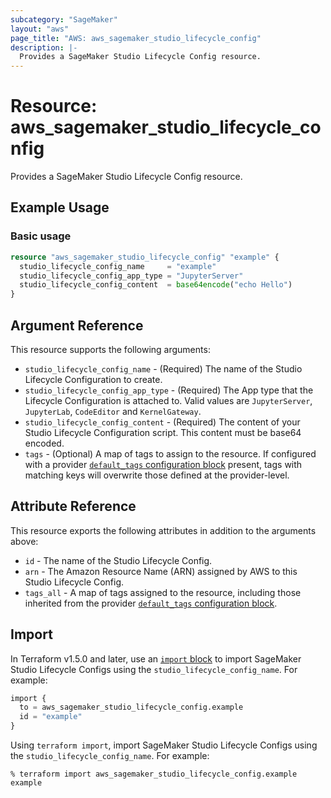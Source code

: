 ```yaml
---
subcategory: "SageMaker"
layout: "aws"
page_title: "AWS: aws_sagemaker_studio_lifecycle_config"
description: |-
  Provides a SageMaker Studio Lifecycle Config resource.
---
```


# Resource: aws_sagemaker_studio_lifecycle_config

Provides a SageMaker Studio Lifecycle Config resource.

## Example Usage

### Basic usage

```terraform
resource "aws_sagemaker_studio_lifecycle_config" "example" {
  studio_lifecycle_config_name     = "example"
  studio_lifecycle_config_app_type = "JupyterServer"
  studio_lifecycle_config_content  = base64encode("echo Hello")
}
```

## Argument Reference

This resource supports the following arguments:

- `studio_lifecycle_config_name` - (Required) The name of the Studio Lifecycle Configuration to create.
- `studio_lifecycle_config_app_type` - (Required) The App type that the Lifecycle Configuration is attached to. Valid values are `JupyterServer`, `JupyterLab`, `CodeEditor` and `KernelGateway`.
- `studio_lifecycle_config_content` - (Required) The content of your Studio Lifecycle Configuration script. This content must be base64 encoded.
- `tags` - (Optional) A map of tags to assign to the resource. If configured with a provider [`default_tags` configuration block](https://registry.terraform.io/providers/hashicorp/aws/latest/docs#default_tags-configuration-block) present, tags with matching keys will overwrite those defined at the provider-level.

## Attribute Reference

This resource exports the following attributes in addition to the arguments above:

- `id` - The name of the Studio Lifecycle Config.
- `arn` - The Amazon Resource Name (ARN) assigned by AWS to this Studio Lifecycle Config.
- `tags_all` - A map of tags assigned to the resource, including those inherited from the provider [`default_tags` configuration block](https://registry.terraform.io/providers/hashicorp/aws/latest/docs#default_tags-configuration-block).

## Import

In Terraform v1.5.0 and later, use an [`import` block](https://developer.hashicorp.com/terraform/language/import) to import SageMaker Studio Lifecycle Configs using the `studio_lifecycle_config_name`. For example:

```terraform
import {
  to = aws_sagemaker_studio_lifecycle_config.example
  id = "example"
}
```

Using `terraform import`, import SageMaker Studio Lifecycle Configs using the `studio_lifecycle_config_name`. For example:

```console
% terraform import aws_sagemaker_studio_lifecycle_config.example example
```
